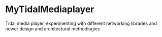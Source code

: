 # MyTidalMediaplayer
Tidal media player, experimenting with different networking libraries and newer design and architectural methodlogies
